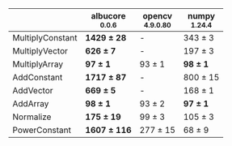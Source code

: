|                |albucore<br><small>0.0.6</small>|opencv<br><small>4.9.0.80</small>|numpy<br><small>1.24.4</small>|
|----------------|--------------------------------|---------------------------------|------------------------------|
|MultiplyConstant|**1429 ± 28**                   |-                                |343 ± 3                       |
|MultiplyVector  |**626 ± 7**                     |-                                |197 ± 3                       |
|MultiplyArray   |**97 ± 1**                      |93 ± 1                           |**98 ± 1**                    |
|AddConstant     |**1717 ± 87**                   |-                                |800 ± 15                      |
|AddVector       |**669 ± 5**                     |-                                |168 ± 1                       |
|AddArray        |**98 ± 1**                      |93 ± 2                           |**97 ± 1**                    |
|Normalize       |**175 ± 19**                    |99 ± 3                           |105 ± 3                       |
|PowerConstant   |**1607 ± 116**                  |277 ± 15                         |68 ± 9                        |
